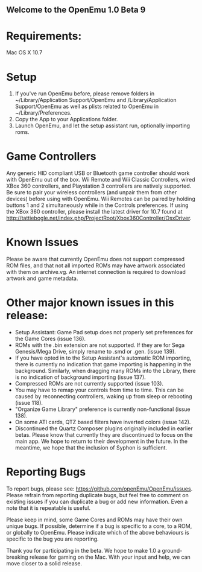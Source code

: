 ## Welcome to the OpenEmu 1.0 Beta 9

# Requirements:

Mac OS X 10.7

# Setup

1. If you've run OpenEmu before, please remove folders in ~/Library/Application Support/OpenEmu and /Library/Application Support/OpenEmu as well as plists related to OpenEmu in ~/Library/Preferences.
2. Copy the App to your Applications folder.
3. Launch OpenEmu, and let the setup assistant run, optionally importing roms.

# Game Controllers

Any generic HID compliant USB or Bluetooth game controller should work with OpenEmu out of the box. Wii Remote and Wii Classic Controllers, wired XBox 360 controllers, and Playstation 3 controllers are natively supported. Be sure to pair your wireless controllers (and unpair them from other devices) before using with OpenEmu. Wii Remotes can be paired by holding buttons 1 and 2 simultaneously while in the Controls preferences. If using the XBox 360 controller, please install the latest driver for 10.7 found at http://tattiebogle.net/index.php/ProjectRoot/Xbox360Controller/OsxDriver.

# Known Issues

Please be aware that currently OpenEmu does not support compressed ROM files, and that not all imported ROMs may have artwork associated with them on archive.vg. An internet connection is required to download artwork and game metadata.

# Other major known issues in this release:

* Setup Assistant: Game Pad setup does not properly set preferences for the Game Cores (issue 136).
* ROMs with the .bin extension are not supported. If they are for Sega Genesis/Mega Drive, simply rename to .smd or .gen. (issue 139).
* If you have opted in to the Setup Assistant's automatic ROM importing, there is currently no indication that game importing is happening in the background. Similarly, when dragging many ROMs into the Library, there is no indication of background importing (issue 137).
* Compressed ROMs are not currently supported (issue 103).
* You may have to remap your controls from time to time. This can be caused by reconnecting controllers, waking up from sleep or rebooting (issue 118).
* "Organize Game Library" preference is currently non-functional (issue 138).
* On some ATI cards, QTZ based filters have inverted colors (issue 142).
* Discontinued the Quartz Composer plugins originally included in earlier betas. Please know that currently they are discontinued to focus on the main app. We hope to return to their development in the future. In the meantime, we hope that the inclusion of Syphon is sufficient.

# Reporting Bugs

To report bugs, please see: https://github.com/openEmu/OpenEmu/issues. Please refrain from reporting duplicate bugs, but feel free to comment on existing issues if you can duplicate a bug or add new information. Even a note that it is repeatable is useful.

Please keep in mind, some Game Cores and ROMs may have their own unique bugs. If possible, determine if a bug is specific to a core, to a ROM, or globally to OpenEmu. Please indicate which of the above behaviours is specific to the bug you are reporting.

Thank you for participating in the beta. We hope to make 1.0 a ground-breaking release for gaming on the Mac. With your input and help, we can move closer to a solid release.
